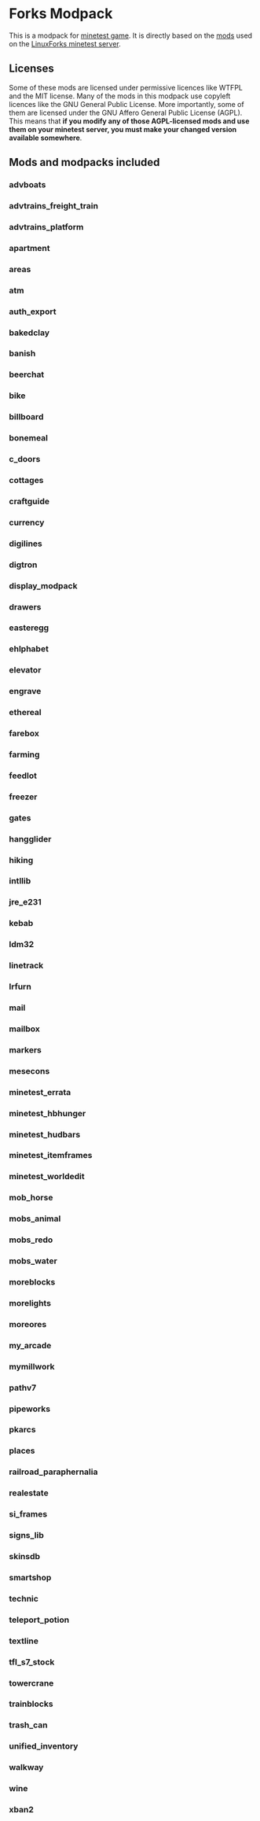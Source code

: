 # Forks Modpack
This is a modpack for [minetest game](https://github.com/minetest/minetest_game). It is directly based on the [mods](https://wiki.linux-forks.de/mediawiki/index.php/Blocks_and_Mods) used on the [LinuxForks minetest server](https://wiki.linux-forks.de/mediawiki/index.php/Main_Page).

## Licenses
Some of these mods are licensed under permissive licences like WTFPL and the MIT license. Many of the mods in this modpack use copyleft licences like the GNU General Public License. More importantly, some of them are licensed under the GNU Affero General Public License (AGPL). This means that **if you modify any of those AGPL-licensed mods and use them on your minetest server, you must make your changed version available somewhere**. 

## Mods and modpacks included

### advboats
### advtrains\_freight\_train
### advtrains\_platform
### apartment
### areas
### atm
### auth_export
### bakedclay
### banish
### beerchat
### bike
### billboard
### bonemeal
### c\_doors
### cottages
### craftguide
### currency
### digilines
### digtron
### display_modpack
### drawers
### easteregg
### ehlphabet
### elevator
### engrave
### ethereal
### farebox
### farming
### feedlot
### freezer
### gates
### hangglider
### hiking
### intllib
### jre_e231
### kebab
### ldm32
### linetrack
### lrfurn
### mail
### mailbox
### markers
### mesecons
### minetest_errata
### minetest_hbhunger
### minetest_hudbars
### minetest_itemframes
### minetest_worldedit
### mob_horse
### mobs_animal
### mobs_redo
### mobs_water
### moreblocks
### morelights
### moreores
### my_arcade
### mymillwork
### pathv7
### pipeworks
### pkarcs
### places
### railroad_paraphernalia
### realestate
### si_frames
### signs_lib
### skinsdb
### smartshop
### technic
### teleport_potion
### textline
### tfl_s7_stock
### towercrane
### trainblocks
### trash_can
### unified_inventory
### walkway
### wine
### xban2
